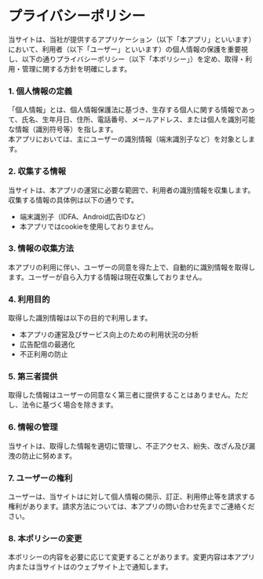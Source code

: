 
# プライバシーポリシー

当サイトは、当社が提供するアプリケーション（以下「本アプリ」といいます）において、利用者（以下「ユーザー」といいます）の個人情報の保護を重要視し、以下の通りプライバシーポリシー（以下「本ポリシー」）を定め、取得・利用・管理に関する方針を明確にします。

### 1. 個人情報の定義  
「個人情報」とは、個人情報保護法に基づき、生存する個人に関する情報であって、氏名、生年月日、住所、電話番号、メールアドレス、または個人を識別可能な情報（識別符号等）を指します。  
本アプリにおいては、主にユーザーの識別情報（端末識別子など）を対象とします。

### 2. 収集する情報  
当サイトは、本アプリの運営に必要な範囲で、利用者の識別情報を収集します。収集する情報の具体例は以下の通りです。  
- 端末識別子（IDFA、Android広告IDなど）  
- 本アプリではcookieを使用しておりません。

### 3. 情報の収集方法  
本アプリの利用に伴い、ユーザーの同意を得た上で、自動的に識別情報を取得します。ユーザーが自ら入力する情報は現在収集しておりません。

### 4. 利用目的  
取得した識別情報は以下の目的で利用します。  
- 本アプリの運営及びサービス向上のための利用状況の分析  
- 広告配信の最適化  
- 不正利用の防止  

### 5. 第三者提供  
取得した情報はユーザーの同意なく第三者に提供することはありません。ただし、法令に基づく場合を除きます。

### 6. 情報の管理  
当サイトは、取得した情報を適切に管理し、不正アクセス、紛失、改ざん及び漏洩の防止に努めます。

### 7. ユーザーの権利  
ユーザーは、当サイトはに対して個人情報の開示、訂正、利用停止等を請求する権利があります。請求方法については、本アプリの問い合わせ先までご連絡ください。

### 8. 本ポリシーの変更  
本ポリシーの内容を必要に応じて変更することがあります。変更内容は本アプリ内または当サイトはのウェブサイト上で通知します。

